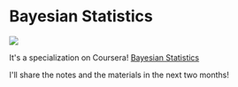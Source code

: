 # Bayesian Statistics

![](https://raw.githubusercontent.com/guotree/BayesianStatistics/main/image/BayesianSpecial.png)

It's a specialization on Coursera! [Bayesian Statistics](https://www.coursera.org/specializations/bayesian-statistics)


I'll share the notes and the materials in the next two months!

